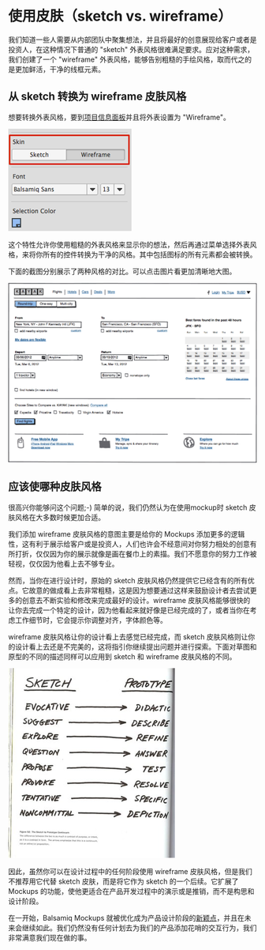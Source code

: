 # 使用皮肤（sketch vs. wireframe）

我们知道一些人需要从内部团队中聚集想法，并且将最好的创意展现给客户或者是投资人，在这种情况下普通的 "sketch" 外表风格很难满足要求。应对这种需求，我们创建了一个 "wireframe" 外表风格，能够告别粗糙的手绘风格，取而代之的是更加鲜活，干净的线框元素。

## 从 sketch 转换为 wireframe 皮肤风格

想要转换外表风格，要到[项目信息面板](http://support.balsamiq.com/customer/portal/articles/1895403)并且将外表设置为 "Wireframe"。

![image](images/skin-switcher.png)

这个特性允许你使用粗糙的外表风格来显示你的想法，然后再通过菜单选择外表风格，来将你所有的控件转换为干净的风格。其中包括图标的所有元素都会被转换。

下面的截图分别展示了两种风格的对比。可以点击图片看更加清晰地大图。

![image](images/search-sketchy.png)

## 应该使哪种皮肤风格

很高兴你能够问这个问题;-) 简单的说，我们仍然认为在使用mockup时 sketch 皮肤风格在大多数时候更加合适。

我们添加 wireframe 皮肤风格的意图主要是给你的 Mockups 添加更多的逻辑性，这有利于展示给客户或是投资人，人们也许会不经意间对你努力相处的创意有所打折，仅仅因为你的展示就像是画在餐巾上的素描。我们不愿意你的努力工作被轻视，仅仅因为他看上去不够专业。

然而，当你在进行设计时，原始的 sketch 皮肤风格仍然提供它已经含有的所有优点。它故意的做成看上去非常粗糙，这是因为想要通过这样来鼓励设计者去尝试更多的创意去不断实验和修改来完成最好的设计。wireframe 皮肤风格能够很快的让你去完成一个特定的设计，因为他看起来就好像是已经完成的了，或者当你在考虑工作细节时，它会提示你调整对齐，字体颜色等。

wireframe 皮肤风格让你的设计看上去感觉已经完成，而 sketch 皮肤风格则让你的设计看上去还是不完美的，这将指引你继续提出问题并进行探索。下面对草图和原型的不同的描述同样可以应用到 sketch 和 wireframe 皮肤风格的不同。

![image](images/buxton_small.jpg)

因此，虽然你可以在设计过程中的任何阶段使用 wireframe 皮肤风格，但是我们不推荐用它代替 sketch 皮肤，而是将它作为 sketch 的一个后续。它扩展了 Mockups 的功能，使他更适合在产品开发过程中的演示或是推销，而不是构思和设计阶段。

在一开始，Balsamiq Mockups 就被优化成为产品设计阶段的[新颖点](http://balsamiq.com/products/mockups/#sweet)，并且在未来会继续如此。我们仍然没有任何计划去为我们的产品添加花哨的交互行为，我们非常满意我们现在做的事。






